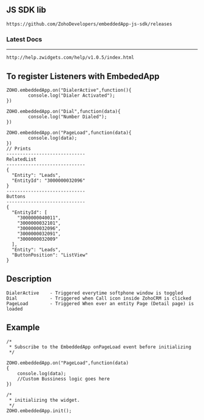 JS SDK lib
---
	https://github.com/ZohoDevelopers/embeddedApp-js-sdk/releases
### Latest Docs
---
	http://help.zwidgets.com/help/v1.0.5/index.html
To register Listeners with EmbededApp
--

	ZOHO.embeddedApp.on("DialerActive",function(){
			console.log("Dialer Activated");
	})
	
	ZOHO.embeddedApp.on("Dial",function(data){
			console.log("Number Dialed");
	})
	
	ZOHO.embeddedApp.on("PageLoad",function(data){
			console.log(data);
	})
	// Prints
	-----------------------------
	RelatedList
	-----------------------------
	{
	  "Entity": "Leads",
	  "EntityId": "3000000032096"
	}
	-----------------------------
	Buttons
	-----------------------------
	{
	  "EntityId": [
	    "3000000040011",
	    "3000000032101",
	    "3000000032096",
	    "3000000032091",
	    "3000000032009"
	  ],
	  "Entity": "Leads",
	  "ButtonPosition": "ListView"
	}
	
Description
--
	DialerActive 	- Triggered everytime softphone window is toggled
	Dial 			- Triggered when Call icon inside ZohoCRM is clicked
	PageLoad 		- Triggered When ever an entity Page (Detail page) is loaded

Example
--
	/*
	 * Subscribe to the EmbeddedApp onPageLoad event before initializing 
	 */
	 
	ZOHO.embeddedApp.on("PageLoad",function(data)
	{
		console.log(data);
		//Custom Bussiness logic goes here
	})

	/*
	 * initializing the widget.
	 */
	ZOHO.embeddedApp.init();
